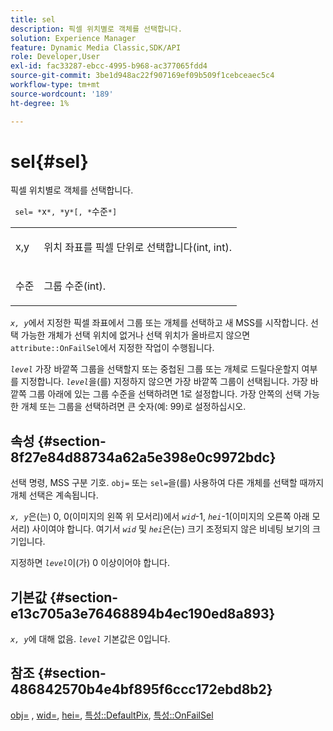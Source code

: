 ```yaml
---
title: sel
description: 픽셀 위치별로 객체를 선택합니다.
solution: Experience Manager
feature: Dynamic Media Classic,SDK/API
role: Developer,User
exl-id: fac33287-ebcc-4995-b968-ac377065fdd4
source-git-commit: 3be1d948ac22f907169ef09b509f1cebceaec5c4
workflow-type: tm+mt
source-wordcount: '189'
ht-degree: 1%

---
```


# sel{#sel}

픽셀 위치별로 객체를 선택합니다.

` sel= *`x`*, *`y`*[, *`수준`*]`

<table id="simpletable_247FF35D791C43D3AB433B8CF49F8C91"> 
 <tr class="strow"> 
  <td class="stentry"> <p> <span class="varname"> x,y </span> </p> </td> 
  <td class="stentry"> <p>위치 좌표를 픽셀 단위로 선택합니다(int, int). </p> </td> 
 </tr> 
 <tr class="strow"> 
  <td class="stentry"> <p> <span class="varname"> 수준 </span> </p> </td> 
  <td class="stentry"> <p>그룹 수준(int). </p> </td> 
 </tr> 
</table>

*`x, y`*&#x200B;에서 지정한 픽셀 좌표에서 그룹 또는 개체를 선택하고 새 MSS를 시작합니다. 선택 가능한 개체가 선택 위치에 없거나 선택 위치가 올바르지 않으면 `attribute::OnFailSel`에서 지정한 작업이 수행됩니다.

*`level`* 가장 바깥쪽 그룹을 선택할지 또는 중첩된 그룹 또는 개체로 드릴다운할지 여부를 지정합니다. *`level`*&#x200B;을(를) 지정하지 않으면 가장 바깥쪽 그룹이 선택됩니다. 가장 바깥쪽 그룹 아래에 있는 그룹 수준을 선택하려면 1로 설정합니다. 가장 안쪽의 선택 가능한 개체 또는 그룹을 선택하려면 큰 숫자(예: 99)로 설정하십시오.

## 속성 {#section-8f27e84d88734a62a5e398e0c9972bdc}

선택 명령, MSS 구분 기호. `obj=` 또는 `sel=`을(를) 사용하여 다른 개체를 선택할 때까지 개체 선택은 계속됩니다.

*`x, y`*&#x200B;은(는) 0, 0(이미지의 왼쪽 위 모서리)에서 *`wid`*-1, *`hei`*-1(이미지의 오른쪽 아래 모서리) 사이여야 합니다. 여기서 *`wid`* 및 *`hei`*&#x200B;은(는) 크기 조정되지 않은 비네팅 보기의 크기입니다.

지정하면 *`level`*&#x200B;이(가) 0 이상이어야 합니다.

## 기본값 {#section-e13c705a3e76468894b4ec190ed8a893}

*`x, y`*&#x200B;에 대해 없음. *`level`* 기본값은 0입니다.

## 참조 {#section-486842570b4e4bf895f6ccc172ebd8b2}

[obj=](../../../../../ir-api/http-protocol/image-rendering-api-ref/c-ir-http-protocol-ref/c-ir-http-protocol-command-reference/r-ir-obj.md#reference-31e7dac7931b4e0eb3c7589f120a1e6a) , [wid=](../../../../../ir-api/http-protocol/image-rendering-api-ref/c-ir-http-protocol-ref/c-ir-http-protocol-command-reference/r-ir-wid.md#reference-b7e691b0624941168c94b2749ae233ec), [hei=](../../../../../ir-api/http-protocol/image-rendering-api-ref/c-ir-http-protocol-ref/c-ir-http-protocol-command-reference/r-ir-hei.md#reference-1c08f60365a94417a39867c09cac5478), [특성::DefaultPix](../../../../../ir-api/material-cat/image-rendering-api-ref/c-ir-material-catalog/c-ir-attributes-reference/r-ir-defaultpix.md#reference-102c98f9b5d24d2aaaeb756653fb0e6f), [특성::OnFailSel](../../../../../ir-api/material-cat/image-rendering-api-ref/c-ir-material-catalog/c-ir-attributes-reference/r-ir-onfailsel.md#reference-f95e4a4a3c02412b87a2b0acca8a5513)
